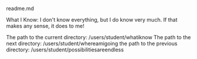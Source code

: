 readme.md


What I Know: I don't know everything, but I do know very much. If that 
makes any sense, it does to me!

The path to the current directory: /users/student/whatiknow
The path to the next directory: /users/student/whereamigoing
the path to the previous directory: /users/student/possibilitiesareendless
